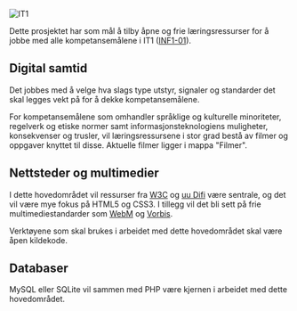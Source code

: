 ![IT1](https://github.com/bitjungle/IT1/blob/master/Bilder/IT1-logo-128x128.png)

Dette prosjektet har som mål å tilby åpne og frie læringsressurser for å jobbe
med alle kompetansemålene i IT1 ([INF1-01](http://www.udir.no/kl06/INF1-01/)).

Digital samtid
--------------
Det jobbes med å velge hva slags type utstyr, signaler og standarder det skal
legges vekt på for å dekke kompetansemålene.

For kompetansemålene som omhandler språklige og kulturelle minoriteter, regelverk
og etiske normer samt informasjonsteknologiens muligheter, konsekvenser og trusler,
vil læringsressursene i stor grad bestå av filmer og oppgaver knyttet til disse. Aktuelle
filmer ligger i mappa "Filmer".

Nettsteder og multimedier
-------------------------
I dette hovedområdet vil ressurser fra [W3C](http://www.w3.org/) og [uu Difi](http://uu.difi.no/)
være sentrale, og det vil være mye fokus på HTML5 og CSS3. I tillegg vil det bli
sett på frie multimediestandarder som [WebM](http://www.webmproject.org/) og
[Vorbis](https://xiph.org/vorbis/).

Verktøyene som skal brukes i arbeidet med dette hovedområdet skal være åpen kildekode.

Databaser
---------
MySQL eller SQLite vil sammen med PHP være kjernen i arbeidet med dette hovedområdet. 




